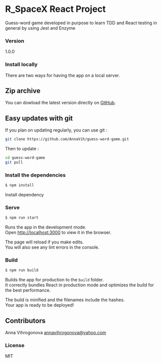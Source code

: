 # R_SpaceX React Project

Guess-word game developed in purpose to learn TDD and React testing in general by using Jest and Enzyme

### Version
1.0.0

### Install locally

There are two ways for having the app on a local server.

## Zip archive

You can dowload the latest version directly on [GitHub](https://github.com/AnnaVih/guess-word-game/archive/master.zip).

## Easy updates with git

If you plan on updating regularly, you can use git :
```bash
git clone https://github.com/AnnaVih/guess-word-game.git
```
Then to update :
```bash
cd guess-word-game
git pull
```

### Install the dependencies

```sh
$ npm install
```
Install dependency

### Serve

```sh
$ npm run start
```
Runs the app in the development mode.<br>
Open [http://localhost:3000](http://localhost:3000) to view it in the browser.

The page will reload if you make edits.<br>
You will also see any lint errors in the console.


### Build

```sh
$ npm run build
```
Builds the app for production to the `build` folder.<br>
It correctly bundles React in production mode and optimizes the build for the best performance.

The build is minified and the filenames include the hashes.<br>
Your app is ready to be deployed!

## Contributors

Anna Vihrogonova annavihrogonova@yahoo.com

### License

MIT